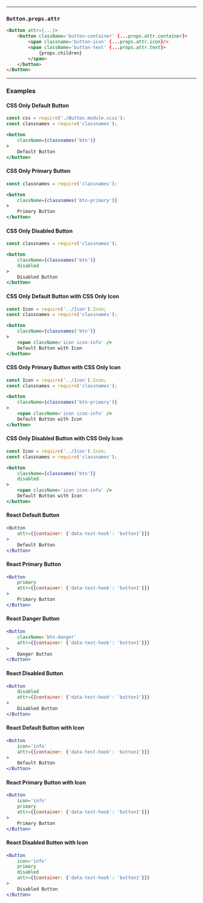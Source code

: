 ______________________________________________________________________________

### `Button.props.attr`

```html
<Button attr={...}>
    <button className='button-container' {...props.attr.container}>
        <span classname='button-icon' {...props.attr.icon}/>
        <span className='button-text' {...props.attr.text}>
            {props.children}
        </span>
    </button>
</Button>
```

______________________________________________________________________________

### Examples

#### CSS Only Default Button

```jsx
const css = require('./Button.module.scss');
const classnames = require('classnames');

<button
    className={classnames('btn')}
>
    Default Button
</button>
```

#### CSS Only Primary Button

```jsx
const classnames = require('classnames');

<button
    className={classnames('btn-primary')}
>
    Primary Button
</button>
```

#### CSS Only Disabled Button

```jsx
const classnames = require('classnames');

<button
    className={classnames('btn')}
    disabled
>
    Disabled Button
</button>
```

#### CSS Only Default Button with CSS Only Icon

```jsx
const Icon = require('../Icon').Icon;
const classnames = require('classnames');

<button
    className={classnames('btn')}
>
    <span className='icon icon-info' />
    Default Button with Icon
</button>
```

#### CSS Only Primary Button with CSS Only Icon

```jsx
const Icon = require('../Icon').Icon;
const classnames = require('classnames');

<button
    className={classnames('btn-primary')}
>
    <span className='icon icon-info' />
    Default Button with Icon
</button>
```

#### CSS Only Disabled Button with CSS Only Icon

```jsx
const Icon = require('../Icon').Icon;
const classnames = require('classnames');

<button
    className={classnames('btn')}
    disabled
>
    <span className='icon icon-info' />
    Default Button with Icon
</button>
```

#### React Default Button

```jsx
<Button
    attr={{container: {'data-test-hook': 'button1'}}}
>
    Default Button
</Button>
```

#### React Primary Button

```jsx
<Button
    primary
    attr={{container: {'data-test-hook': 'button1'}}}
>
    Primary Button
</Button>
```

#### React Danger Button

```jsx
<Button
    className='btn-danger'
    attr={{container: {'data-test-hook': 'button1'}}}
>
    Danger Button
</Button>
```

#### React Disabled Button

```jsx
<Button
    disabled
    attr={{container: {'data-test-hook': 'button1'}}}
>
    Disabled Button
</Button>
```

#### React Default Button with Icon

```jsx
<Button
    icon='info'
    attr={{container: {'data-test-hook': 'button1'}}}
>
    Default Button
</Button>
```

#### React Primary Button with Icon

```jsx
<Button
    icon='info'
    primary
    attr={{container: {'data-test-hook': 'button1'}}}
>
    Primary Button
</Button>
```

#### React Disabled Button with Icon

```jsx
<Button
    icon='info'
    primary
    disabled
    attr={{container: {'data-test-hook': 'button1'}}}
>
    Disabled Button
</Button>
```